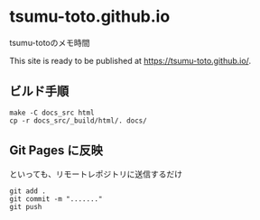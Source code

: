 # tsumu-toto.github.io
tsumu-totoのメモ時間

This site is ready to be published at https://tsumu-toto.github.io/.

## ビルド手順
```Shell
make -C docs_src html
cp -r docs_src/_build/html/. docs/
```

## Git Pages に反映
といっても、リモートレポジトリに送信するだけ
```Shell
git add .
git commit -m "......."
git push
```

